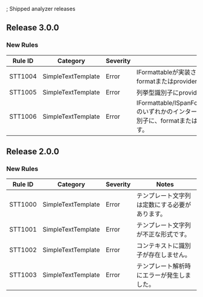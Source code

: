 ; Shipped analyzer releases <!-- markdownlint-disable -->

## Release 3.0.0

### New Rules

Rule ID | Category | Severity | Notes
--------|----------|----------|-------
STT1004 | SimpleTextTemplate | Error | IFormattableが実装されていない識別子に、formatまたはproviderが指定されています。
STT1005 | SimpleTextTemplate | Error | 列挙型識別子にproviderが指定されています。
STT1006 | SimpleTextTemplate | Error | IFormattable/ISpanFormattable/IUtf8Formattableのいずれかのインターフェイスを実装していない識別子に、formatまたはproviderが指定されています。

## Release 2.0.0

### New Rules

Rule ID | Category | Severity | Notes
--------|----------|----------|-------
STT1000 | SimpleTextTemplate | Error | テンプレート文字列は定数にする必要があります。
STT1001 | SimpleTextTemplate | Error | テンプレート文字列が不正な形式です。
STT1002 | SimpleTextTemplate | Error | コンテキストに識別子が存在しません。
STT1003 | SimpleTextTemplate | Error | テンプレート解析時にエラーが発生しました。
